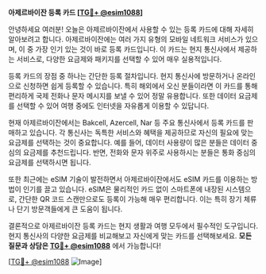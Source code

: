 **아제르바이잔 등록 카드 [[TG💪+ @esim1088](https://t.me/s/esim1088)]**

안녕하세요 여러분! 오늘은 아제르바이잔에서 사용할 수 있는 등록 카드에 대해 자세히 알아보려고 합니다. 아제르바이잔에는 여러 가지 유형의 모바일 네트워크 서비스가 있으며, 이 중 가장 인기 있는 것이 바로 등록 카드입니다. 이 카드는 현지 통신사에서 제공하는 서비스로, 다양한 요금제와 패키지를 선택할 수 있어 매우 실용적입니다.

등록 카드의 장점 중 하나는 간단한 등록 절차입니다. 현지 통신사에 방문하거나 온라인으로 신청하면 쉽게 등록할 수 있습니다. 특히 해외에서 오신 분들이라면 이 카드를 통해 편리하게 국제 전화나 문자 메시지를 보낼 수 있어 정말 유용합니다. 또한 데이터 요금제를 선택할 수 있어 여행 중에도 인터넷을 자유롭게 이용할 수 있답니다.

현재 아제르바이잔에서는 Bakcell, Azercell, Nar 등 주요 통신사에서 등록 카드를 판매하고 있습니다. 각 통신사는 독특한 서비스와 혜택을 제공하므로 자신의 필요에 맞는 요금제를 선택하는 것이 중요합니다. 예를 들어, 데이터 사용량이 많은 분들은 데이터 중심의 요금제를 추천드립니다. 반면, 전화와 문자 위주로 사용하시는 분들은 통화 중심의 요금제를 선택하시면 됩니다.

또한 최근에는 eSIM 기술이 발전하면서 아제르바이잔에서도 eSIM 카드를 이용하는 방법이 인기를 끌고 있습니다. eSIM은 물리적인 카드 없이 스마트폰에 내장된 시스템으로, 간단한 QR 코드 스캔만으로도 등록이 가능해 매우 편리합니다. 이는 특히 장기 체류나 단기 방문객들에게 큰 도움이 됩니다.

결론적으로 아제르바이잔 등록 카드는 현지 생활과 여행 모두에서 필수적인 도구입니다. 현지 통신사의 다양한 요금제를 비교해보고 자신에게 맞는 카드를 선택해보세요. **모든 질문과 상담은 [TG💪+ @esim1088](https://t.me/s/esim1088)** 에서 가능합니다!

[[TG💪+ @esim1088](https://t.me/s/esim1088) ![Image](https://i.postimg.cc/Y0z9fWf4/image.png)]